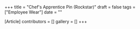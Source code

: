 +++
title = "Chef's Apprentice Pin (Rockstar)"
draft = false
tags = ["Employee Wear"]
date = ""

[Article]
contributors = []
gallery = []
+++